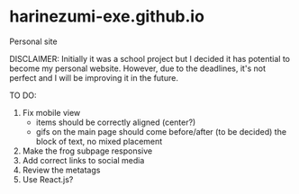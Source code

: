 # harinezumi-exe.github.io
Personal site

DISCLAIMER:
Initially it was a school project but I decided it has potential to become my personal website. However, due to the deadlines, it's not perfect and I will be improving it in the future.

TO DO:
1. Fix mobile view
   - items should be correctly aligned (center?)
   - gifs on the main page should come before/after (to be decided) the block of text, no mixed placement
2. Make the frog subpage responsive
3. Add correct links to social media
4. Review the metatags
5. Use React.js?
